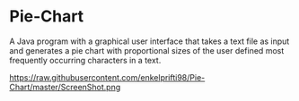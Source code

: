 # Pie-Chart
A Java program with a graphical user interface that takes a text file as input and generates a pie chart with proportional sizes of the user defined most frequently occurring characters in a text.

https://raw.githubusercontent.com/enkelprifti98/Pie-Chart/master/ScreenShot.png
